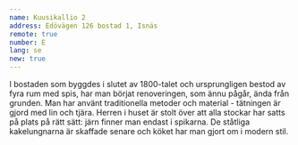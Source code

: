 ```yaml
---
name: Kuusikallio 2
address: Edövägen 126 bostad 1, Isnäs
remote: true
number: E
lang: se
new: true
---
```

I bostaden som byggdes i slutet av 1800-talet och ursprungligen bestod av fyra rum med spis, har man börjat renoveringen, 
som ännu pågår, ända från grunden. Man har använt traditionella metoder och material - tätningen är gjord med lin och 
tjära. Herren i huset är stolt över att alla stockar har satts på plats på rätt sätt: järn finner man endast i spikarna. 
De ståtliga kakelungnarna är skaffade senare och köket har man gjort om i modern stil.